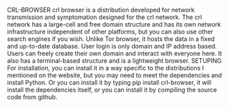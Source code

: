 CRL-BROWSER
crl browser is a distribution developed for network transmission and symptomation designed for the crl network.
The crl network has a large-cell and free domain structure and has its own network infrastructure independent of other platforms, but you can also use other search engines if you wish.
Unlike Tor browser, it hosts the data in a fixed and up-to-date database. User login is only domain and IP address based. Users can freely create their own domain and interact with everyone here.
It also has a terminal-based structure and is a lightweight browser.
SETUPING
For installation, you can install it in a way specific to the distributions I mentioned on the website, but you may need to meet the dependencies and install Python. 
Or you can install it by typing pip install crl-browser, it will install the dependencies itself, or you can install it by compiling the source code from github.

